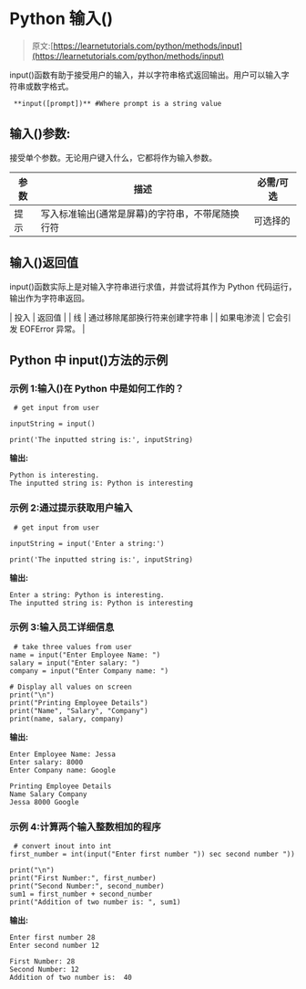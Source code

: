 # Python 输入()

> 原文:[https://learnetutorials.com/python/methods/input](https://learnetutorials.com/python/methods/input)

input()函数有助于接受用户的输入，并以字符串格式返回输出。用户可以输入字符串或数字格式。

```
 **input([prompt])** #Where prompt is a string value

```

## 输入()参数:

接受单个参数。无论用户键入什么，它都将作为输入参数。

| 参数 | 描述 | 必需/可选 |
| --- | --- | --- |
| 提示 | 写入标准输出(通常是屏幕)的字符串，不带尾随换行符 | 可选择的 |

## 输入()返回值

input()函数实际上是对输入字符串进行求值，并尝试将其作为 Python 代码运行，输出作为字符串返回。

| 投入 | 返回值 |
| 线 | 通过移除尾部换行符来创建字符串 |
| 如果电渗流 | 它会引发 EOFError 异常。 |

## Python 中 input()方法的示例

### 示例 1:输入()在 Python 中是如何工作的？

```
 # get input from user

inputString = input()

print('The inputted string is:', inputString) 

```

**输出:**

```
Python is interesting.
The inputted string is: Python is interesting 
```

### 示例 2:通过提示获取用户输入

```
 # get input from user

inputString = input('Enter a string:')

print('The inputted string is:', inputString) 

```

**输出:**

```
Enter a string: Python is interesting.
The inputted string is: Python is interesting 
```

### 示例 3:输入员工详细信息

```
 # take three values from user
name = input("Enter Employee Name: ")
salary = input("Enter salary: ")
company = input("Enter Company name: ")

# Display all values on screen
print("\n")
print("Printing Employee Details")
print("Name", "Salary", "Company")
print(name, salary, company) 

```

**输出:**

```
Enter Employee Name: Jessa
Enter salary: 8000
Enter Company name: Google

Printing Employee Details
Name Salary Company
Jessa 8000 Google 
```

### 示例 4:计算两个输入整数相加的程序

```
 # convert inout into int
first_number = int(input("Enter first number ")) sec second number "))

print("\n")
print("First Number:", first_number)
print("Second Number:", second_number)
sum1 = first_number + second_number
print("Addition of two number is: ", sum1) 

```

**输出:**

```
Enter first number 28
Enter second number 12

First Number: 28
Second Number: 12
Addition of two number is:  40 
```